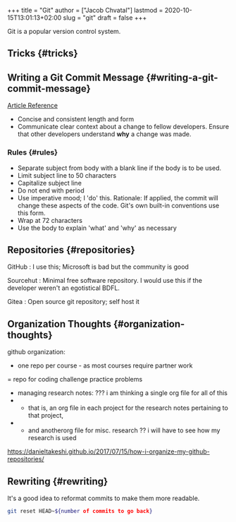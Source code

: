 +++
title = "Git"
author = ["Jacob Chvatal"]
lastmod = 2020-10-15T13:01:13+02:00
slug = "git"
draft = false
+++

Git is a popular version control system.


## Tricks {#tricks}


## Writing a Git Commit Message {#writing-a-git-commit-message}

[Article Reference](https://chris.beams.io/posts/git-commit/)

-   Concise and consistent length and form
-   Communicate clear context about a change to fellow developers.
    Ensure that other developers understand **why** a change was made.


### Rules {#rules}

-   Separate subject from body with a blank line
    if the body is to be used.
-   Limit subject line to 50 characters
-   Capitalize subject line
-   Do not end with period
-   Use imperative mood; I 'do' this.
    Rationale: If applied, the commit will change these aspects of the code.
    Git's own built-in conventions use this form.
-   Wrap at 72 characters
-   Use the body to explain 'what' and 'why' as necessary


## Repositories {#repositories}

GitHub
: I use this; Microsoft is bad but the community is good

Sourcehut
: Minimal free software repository. I would use this if the developer weren't an egotistical BDFL.

Gitea
: Open source git repository; self host it


## Organization Thoughts {#organization-thoughts}

github organization:

-   one repo per course - as most courses require partner work

= repo for coding challenge practice problems

-   managing research notes: ??? i am thinking a single org file for all of this
-   - that is, an org file in each project for the research notes pertaining to that project,
-   - and anotherorg file for misc. research ?? i will have to see how my research is used

<https://danieltakeshi.github.io/2017/07/15/how-i-organize-my-github-repositories/>


## Rewriting {#rewriting}

It's a good idea to reformat commits to make them more readable.

```sh
git reset HEAD~${number of commits to go back}
```
